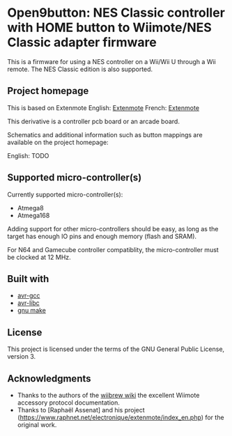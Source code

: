 # Open9button: NES Classic controller with HOME button to Wiimote/NES Classic adapter firmware

This is a firmware for using a NES controller on a Wii/Wii U through a Wii remote. The NES Classic edition
is also supported.

## Project homepage

This is based on Extenmote
English: [Extenmote](http://www.raphnet.net/electronique/extenmote/index_en.php)
French: [Extenmote](http://www.raphnet.net/electronique/extenmote/index.php)

This derivative is a controller pcb board or an arcade board.

Schematics and additional information such as button mappings are available on the project homepage:

English: TODO

## Supported micro-controller(s)

Currently supported micro-controller(s):

* Atmega8
* Atmega168

Adding support for other micro-controllers should be easy, as long as the target has enough
IO pins and enough memory (flash and SRAM).

For N64 and Gamecube controller compatiblity, the micro-controller must be clocked at 12 MHz.

## Built with

* [avr-gcc](https://gcc.gnu.org/wiki/avr-gcc)
* [avr-libc](http://www.nongnu.org/avr-libc/)
* [gnu make](https://www.gnu.org/software/make/manual/make.html)

## License

This project is licensed under the terms of the GNU General Public License, version 3.

## Acknowledgments

* Thanks to the authors of the [wiibrew wiki](http://wiibrew.org/wiki/Wiimote/Extension_Controllers/Classic_Controller) the excellent Wiimote accessory protocol documentation.
* Thanks to [Raphaël Assenat] and his project (https://www.raphnet.net/electronique/extenmote/index_en.php) for the original work.
